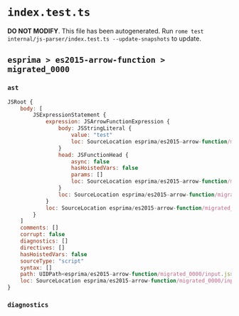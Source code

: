 # `index.test.ts`

**DO NOT MODIFY**. This file has been autogenerated. Run `rome test internal/js-parser/index.test.ts --update-snapshots` to update.

## `esprima > es2015-arrow-function > migrated_0000`

### `ast`

```javascript
JSRoot {
	body: [
		JSExpressionStatement {
			expression: JSArrowFunctionExpression {
				body: JSStringLiteral {
					value: "test"
					loc: SourceLocation esprima/es2015-arrow-function/migrated_0000/input.js 1:6-1:12
				}
				head: JSFunctionHead {
					async: false
					hasHoistedVars: false
					params: []
					loc: SourceLocation esprima/es2015-arrow-function/migrated_0000/input.js 1:0-1:5
				}
				loc: SourceLocation esprima/es2015-arrow-function/migrated_0000/input.js 1:0-1:12
			}
			loc: SourceLocation esprima/es2015-arrow-function/migrated_0000/input.js 1:0-1:12
		}
	]
	comments: []
	corrupt: false
	diagnostics: []
	directives: []
	hasHoistedVars: false
	sourceType: "script"
	syntax: []
	path: UIDPath<esprima/es2015-arrow-function/migrated_0000/input.js>
	loc: SourceLocation esprima/es2015-arrow-function/migrated_0000/input.js 1:0-2:0
}
```

### `diagnostics`

```

```
